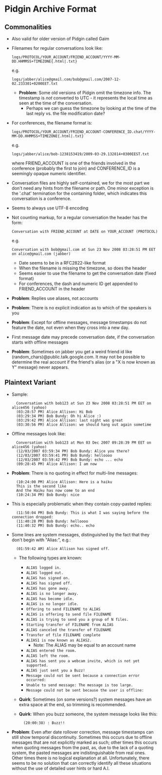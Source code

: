 Pidgin Archive Format
=====================

Commonalities
-------------

- Also valid for older version of Pidgin called Gaim
- Filenames for regular conversations look like:

  `logs/PROTOCOL/YOUR_ACCOUNT/FRIEND_ACCOUNT/YYYY-MM-DD.HHMMSS+TIMEZONE{.html|.txt}`
  
  e.g.
  
  `logs/jabber/alice@gmail.com/bob@gmail.com/2007-12-02.233301+0200EET.txt`

  - **Problem**: Some old versions of Pidgin omit the timezone info. The timestamp is *not* converted to
    UTC - it represents the local time as seen at the time of the conversation.
    - Perhaps we can guess the timezone by looking at the time of the last reply vs. the file modification date?

- For conferences, the filename format is:

  `logs/PROTOCOL/YOUR_ACCOUNT/FRIEND_ACCOUNT-CONFERENCE_ID.chat/YYYY-MM-DD.HHMMSS+TIMEZONE{.html|.txt}`

  e.g.

  `logs/jabber/alice/bob-1238153419/2009-03-29.132814+0300EEST.txt`

  where FRIEND_ACCOUNT is one of the friends involved in the conference (probably the first to join)
  and CONFERENCE_ID is a seemingly opaque numeric identifier.

- Conversation files are highly self-contained, we for the most part we don't need any hints from the filename or
  path. One minor exception is the '.chat' termination for the containing folder, which indicates this conversation is
  a conference.
- Seems to always use UTF-8 encoding
- Not counting markup, for a regular conversation the header has the form:

  `Conversation with FRIEND_ACCOUNT at DATE on YOUR_ACCOUNT (PROTOCOL)`

  e.g.

  `Conversation with bob@gmail.com at Sun 23 Nov 2008 03:28:51 PM EET on alice@gmail.com (jabber)`

  - Date seems to be in a RFC2822-like format
  - When the filename is missing the timezone, so does the header
  - Seems easier to use the filename to get the conversation date (fixed format)
  - For conferences, the dash and numeric ID get appended to FRIEND_ACCOUNT in the header

- **Problem**: Replies use aliases, not accounts
- **Problem**: There is no explicit indication as to which of the speakers is you
- **Problem**: Except for offline messages, message timestamps do not feature the date, not even
  when they cross into a new day.
- First message date may precede conversation date, if the conversation starts with offline
  messages
- **Problem**: Sometimes on jabber you get a weird friend id like (random_chars)@public.talk.google.com.
  It may not be possible to determine the real account if the friend's alias (or a "X is now known as Y"
  message) never appears.

Plaintext Variant
-----------------

- Sample:

        Conversation with bob123 at Sun 23 Nov 2008 03:28:51 PM EET on alice456 (yahoo)
        (03:28:57 PM) Alice Allison: Hi Bob
        (03:29:34 PM) Bob Bundy: Oh hi Alice :)
        (03:29:42 PM) Alice Allison: last night was great
        (03:30:56 PM) Alice Allison: we should hang out again sometime

- Offline messages look like:

        Conversation with bob123 at Mon 03 Dec 2007 09:28:39 PM EET on alice456 (yahoo)
        (12/03/2007 03:59:34 PM) Bob Bundy: Alice you there?
        (12/03/2007 03:59:41 PM) Bob Bundy: helloooo
        (12/03/2007 03:59:42 PM) Bob Bundy: echo ... echo
        (09:28:45 PM) Alice Allison: I am now

- **Problem**: There is no quoting in effect for multi-line messages:

        (10:24:00 PM) Alice Allison: Here is a haiku
        This is the second like
        And the Haiku has now come to an end
        (10:24:34 PM) Bob Bundy: nice

- This is especially problematic when they contain copy-pasted replies:

        (11:50:04 PM) Bob Bundy: This is what I was saying before the connection dropped:
        (11:40:28 PM) Bob Bundy: helloooo
        (11:40:32 PM) Bob Bundy: echo.. echo

- Some lines are system messages, distinguished by the fact that they don't begin with
  "Alias:", e.g.:

        (01:59:42 AM) Alice Allison has signed off.

  - The following types are known:
    - `ALIAS logged in.`
    - `ALIAS logged out.`
    - `ALIAS has signed on.`
    - `ALIAS has signed off.`
    - `ALIAS has gone away.`
    - `ALIAS is no longer away.`
    - `ALIAS has become idle.`
    - `ALIAS is no longer idle.`
    - `Offering to send FILENAME to ALIAS`
    - `ALIAS is offering to send file FILENAME`
    - `ALIAS is trying to send you a group of N files.`
    - `Starting transfer of FILENAME from ALIAS`
    - `ALIAS canceled the transfer of FILENAME`
    - `Transfer of file FILENAME complete`
    - `ALIAS1 is now known as ALIAS2.`
      - Note: The ALIAS may be equal to an account name
    - `ALIAS entered the room.`
    - `ALIAS left the room.`
    - `ALIAS has sent you a webcam invite, which is not yet supported.`
    - `ALIAS just sent you a Buzz!`
    - `Message could not be sent because a connection error occurred:`
    - `Unable to send message: The message is too large.`
    - `Message could not be sent because the user is offline:`

  - **Quirk**: Sometimes (on some versions?) system messages have an extra
    space at the end, so trimming is recommended.
  - **Quirk**: When you buzz someone, the system message looks like this:

          (20:00:38) : Buzz!!

- **Problem**: Even after date rollover correction, message timestamps can
  still show temporal discontinuity. Sometimes this occurs due to offline
  messages that are not explicitly marked as such; other times this occurs
  when quoting messages from the past, as, due to the lack of a quoting
  system, the pasted messages are indistinguishable from real ones. Other
  times there is no logical explanation at all. Unfortunately, there seems
  to be no solution that can correctly identify all these situations without
  the use of detailed user hints or hard A.I.
